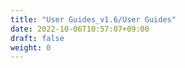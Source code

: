```yaml
---
title: "User Guides_v1.6/User Guides"
date: 2022-10-06T10:57:07+09:00
draft: false
weight: 0
---
```


